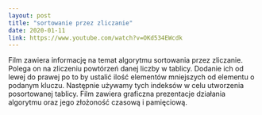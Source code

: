 ```yaml
---
layout: post
title: "sortowanie przez zliczanie"
date: 2020-01-11
link: https://www.youtube.com/watch?v=OKd534EWcdk
---
```

Film zawiera informację na temat algorytmu sortowania przez zliczanie. Polega on na zliczeniu powtórzeń danej liczby w tablicy. Dodanie ich od lewej do prawej po to by ustalić ilość elementów mniejszych od elementu o podanym kluczu. Następnie używamy tych indeksów w celu utworzenia posortowanej tablicy. Film zawiera graficzna prezentacje działania algorytmu oraz jego złożoność czasową i pamięciową. 
